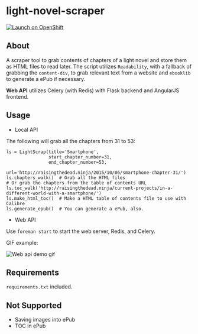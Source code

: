 # light-novel-scraper

[![Launch on OpenShift](http://launch-shifter.rhcloud.com/button.svg)](http://lightnovelscrapper-exp0nge.rhcloud.com)

## About

A scraper tool to grab contents of chapters of a light novel and store them as
HTML files to read later. The script utilizes `Readability`, with a fallback of
grabbing the `content-div`, to grab relevant text from a website and  `ebooklib`
to generate a ePub if necessary.

**Web API** utilizes Celery (with Redis) with Flask backend and AngularJS frontend.

## Usage

* Local API

The following will grab all the chapters from 31 to 53:

    ls = LightScrap(title='Smartphone',
                    start_chapter_number=31,
                    end_chapter_number=53,
                    url='http://raisingthedead.ninja/2015/10/06/smartphone-chapter-31/')          
    ls.chapters_walk()  # Grab all the HTML files
    # Or grab the chapters from the table of contents URL
    ls.toc_walk('http://raisingthedead.ninja/current-projects/in-a-different-world-with-a-smartphone/')
    ls.make_html_toc()  # Make a HTML table of contents file to use with Calibre
    ls.generate_epub()  # You can generate a ePub, also.

* Web API

Use ``foreman start`` to start the web server, Redis, and Celery.

GIF example:

![Web api demo gif](https://raw.githubusercontent.com/exp0nge/light-novel-scraper/master/webapp-demo.gif?v=2)

## Requirements

`requirements.txt` included.

## Not Supported

- Saving images into ePub
- TOC in ePub
